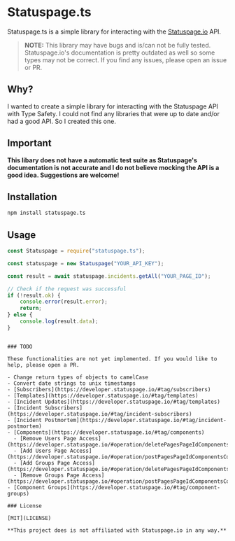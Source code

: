 # Statuspage.ts

Statuspage.ts is a simple library for interacting with the [Statuspage.io](https://statuspage.io) API.

> **NOTE:** This library may have bugs and is/can not be fully tested. Statuspage.io's documentation is pretty outdated as well so some types may not be correct. If you find any issues, please open an issue or PR.

## Why?

I wanted to create a simple library for interacting with the Statuspage API with Type Safety. I could not find any libraries that were up to date and/or had a good API. So I created this one.

## Important

**This libary does not have a automatic test suite as Statuspage's documentation is not accurate and I do not believe mocking the API is a good idea. Suggestions are welcome!**

## Installation

```bash
npm install statuspage.ts
```

## Usage

```js
const Statuspage = require("statuspage.ts");

const statuspage = new Statuspage("YOUR_API_KEY");

const result = await statuspage.incidents.getAll("YOUR_PAGE_ID");

// Check if the request was successful
if (!result.ok) {
	console.error(result.error);
	return;
} else {
	console.log(result.data);
}
```

```

### TODO

These functionalities are not yet implemented. If you would like to help, please open a PR.

- Change return types of objects to camelCase
- Convert date strings to unix timestamps
- [Subscribers](https://developer.statuspage.io/#tag/subscribers)
- [Templates](https://developer.statuspage.io/#tag/templates)
- [Incident Updates](https://developer.statuspage.io/#tag/templates)
- [Incident Subscribers](https://developer.statuspage.io/#tag/incident-subscribers)
- [Incident Postmortem](https://developer.statuspage.io/#tag/incident-postmortem)
- [Components](https://developer.statuspage.io/#tag/components)
  - [Remove Users Page Access](https://developer.statuspage.io/#operation/deletePagesPageIdComponentsComponentIdPageAccessUsers)
  - [Add Users Page Access](https://developer.statuspage.io/#operation/postPagesPageIdComponentsComponentIdPageAccessUsers)
  - [Add Groups Page Access](https://developer.statuspage.io/#operation/deletePagesPageIdComponentsComponentIdPageAccessGroups)
  - [Remove Groups Page Access](https://developer.statuspage.io/#operation/postPagesPageIdComponentsComponentIdPageAccessGroups)
- [Component Groups](https://developer.statuspage.io/#tag/component-groups)

### License

[MIT](LICENSE)

**This project does is not affiliated with Statuspage.io in any way.**
```
